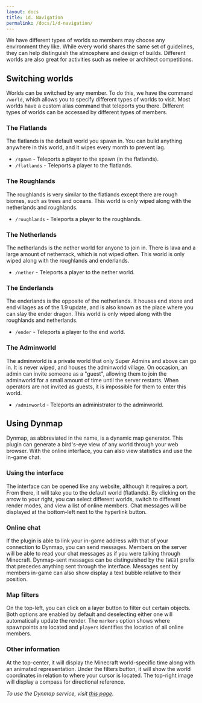 ```yaml
---
layout: docs
title: 1d. Navigation
permalink: /docs/1/d-navigation/
---
```

We have different types of worlds so members may choose any environment they like.
While every world shares the same set of guidelines, they can help distinguish the atmosphere and design of builds.
Different worlds are also great for activities such as melee or architect competitions.

## Switching worlds
Worlds can be switched by any member.
To do this, we have the command `/world`, which allows you to specify different types of worlds to visit.
Most worlds have a custom alias command that teleports you there. Different types of worlds can be accessed by different types of members.

### The Flatlands
The flatlands is the default world you spawn in.
You can build anything anywhere in this world, and it wipes every month to prevent lag.
 * `/spawn` - Teleports a player to the spawn (in the flatlands).
 * `/flatlands` - Teleports a player to the flatlands.

### The Roughlands
The roughlands is very similar to the flatlands except there are rough biomes, such as trees and oceans.
This world is only wiped along with the netherlands and roughlands.
 * `/roughlands` - Teleports a player to the roughlands.

### The Netherlands
The netherlands is the nether world for anyone to join in.
There is lava and a large amount of netherrack, which is not wiped often.
This world is only wiped along with the roughlands and enderlands.
 * `/nether` - Teleports a player to the nether world.

### The Enderlands
The enderlands is the opposite of the netherlands.
It houses end stone and end villages as of the 1.9 update, and is also known as the place where you can slay the ender dragon.
This world is only wiped along with the roughlands and netherlands.
 * `/ender` - Teleports a player to the end world.

### The Adminworld
The adminworld is a private world that only Super Admins and above can go in.
It is never wiped, and houses the adminworld village.
On occasion, an admin can invite someone as a "guest", allowing them to join the adminworld for a small amount of time until the server restarts.
When operators are not invited as guests, it is impossible for them to enter this world.
 * `/adminworld` - Teleports an administrator to the adminworld.

## Using Dynmap
Dynmap, as abbreviated in the name, is a dynamic map generator.
This plugin can generate a bird's-eye view of any world through your web browser.
With the online interface, you can also view statistics and use the in-game chat.

### Using the interface
The interface can be opened like any website, although it requires a port.
From there, it will take you to the default world (flatlands).
By clicking on the arrow to your right, you can select different worlds, switch to different render modes, and view a list of online members.
Chat messages will be displayed at the bottom-left next to the hyperlink button.

### Online chat
If the plugin is able to link your in-game address with that of your connection to Dynmap, you can send messages.
Members on the server will be able to read your chat messages as if you were talking through Minecraft.
Dynmap-sent messages can be distinguished by the `[WEB]` prefix that precedes anything sent through the interface.
Messages sent by members in-game can also show display a text bubble relative to their position.

### Map filters
On the top-left, you can click on a layer button to filter out certain objects.
Both options are enabled by default and deselecting either one will automatically update the render.
The `markers` option shows where spawnpoints are located and `players` identifies the location of all online members.

### Other information
At the top-center, it will display the Minecraft world-specific time along with an animated representation.
Under the filters button, it will show the world coordinates in relation to where your cursor is located.
The top-right image will display a compass for directional reference.

*To use the Dynmap service, visit [this page](http://b.shadow.ga:8123).*
